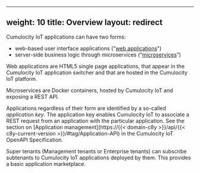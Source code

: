
---
weight: 10
title: Overview
layout: redirect
---

 Cumulocity IoT applications can have two forms:

* web-based user interface applications ("[web applications](#web-applications)")
* server-side business logic through microservices (“[microservices](#microservices)”)

Web applications are HTML5 single page applications, that appear in the Cumulocity IoT application switcher and that are hosted in the Cumulocity IoT platform.

Microservices are Docker containers, hosted by Cumulocity IoT and exposing a REST API.

Applications regardless of their form are identified by a so-called *application key*. The application key enables Cumulocity IoT to associate a REST request from an application with the particular application. See the section on [Application management](https://{{< domain-c8y >}}/api/{{< c8y-current-version >}}/#tag/Application-API) in the Cumulocity IoT OpenAPI Specification.

Super tenants (Management tenants or Enterprise tenants) can subscribe subtenants to Cumulocity IoT applications deployed by them. This provides a basic application marketplace.
